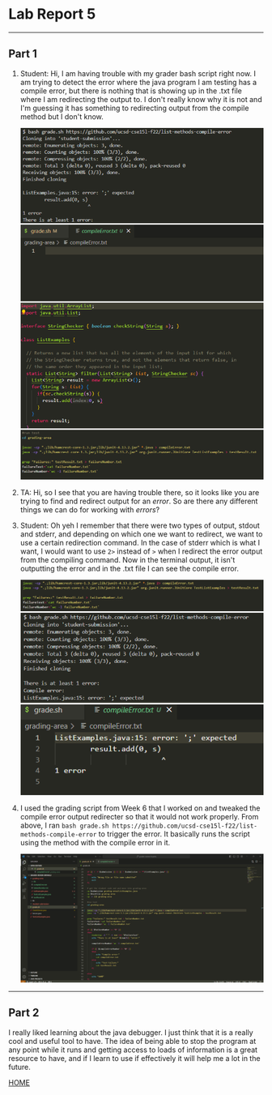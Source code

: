 # Lab Report 5
---
## Part 1
1. Student: Hi, I am having trouble with my grader bash script right now. I am trying to detect the error where the java program I am testing has a compile error, but there is nothing that is showing up in
   the .txt file where I am redirecting the output to. I don't really know why it is not and I'm guessing it has something to redirecting output from the compile method but I don't know.

   ![Image](cse_15l_lab_images/LabReport5Part1Img1.png)
   ![Image](cse_15l_lab_images/LabReport5Part1Img2.png)
   ![Image](cse_15l_lab_images/LabReport5Part1Img3.png)
   ![Image](cse_15l_lab_images/LabReport5Part1Img4.png)

2. TA: Hi, so I see that you are having trouble there, so it looks like you are trying to find and redirect output for an *error*. So are there any different things we can do for working with *errors*?

3. Student: Oh yeh I remember that there were two types of output, stdout and stderr, and depending on which one we want to redirect, we want to use a certain redirection command. In the case of stderr which is what I want,
   I would want to use `2>` instead of `>` when I redirect the error output from the compiling command. Now in the terminal output, it isn't outputting the error and in the .txt file I can see the compile error.

   ![Image](cse_15l_lab_images/LabReport5Part1Img5.png)
   ![Image](cse_15l_lab_images/LabReport5Part1Img6.png)
   ![Image](cse_15l_lab_images/LabReport5Part1Img7.png)

4. I used the grading script from Week 6 that I worked on and tweaked the compile error output redirecter so that it would not work properly. From above, I ran `bash grade.sh https://github.com/ucsd-cse15l-f22/list-methods-compile-error`
   to trigger the error. It basically runs the script using the method with the compile error in it.

   ![Image](cse_15l_lab_images/LabReport5Part1Img8.png)

---
## Part 2

I really liked learning about the java debugger. I just think that it is a really cool and useful tool to have. The idea of being able to stop the program at any point while it runs and getting access to loads of information is a
great resource to have, and if I learn to use if effectively it will help me a lot in the future.


[HOME](https://guiuiy.github.io/cse15l-lab-reports/)



